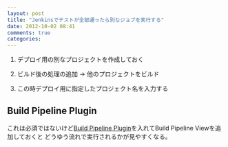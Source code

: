 ```yaml
---
layout: post
title: "Jenkinsでテストが全部通ったら別なジョブを実行する"
date: 2012-10-02 08:41
comments: true
categories:
---
```


1. デプロイ用の別なプロジェクトを作成しておく

2. ビルド後の処理の追加 -> 他のプロジェクトをビルド

3. この時デプロイ用に指定したプロジェクト名を入力する

## Build Pipeline Plugin

これは必須ではないけど[Build Pipeline Plugin](https://code.google.com/p/build-pipeline-plugin)を入れてBuild Pipeline Viewを追加しておくと
どうゆう流れで実行されるかが見やすくなる。
